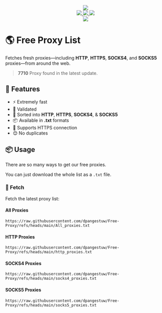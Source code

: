 <p align="center">
  <img src="https://img.shields.io/badge/Updated-passing-success">
  <br>
  <a href="https://raw.githubusercontent.com/dpangestuw/Free-Proxy/refs/heads/main/http_proxies.txt">
    <img src="https://img.shields.io/badge/Http_Proxies-3300-blue">
</a> <a href="https://raw.githubusercontent.com/dpangestuw/Free-Proxy/refs/heads/main/socks4_proxies.txt">
    <img src="https://img.shields.io/badge/Socks4_Proxies-2550-blue">
</a> <a href="https://raw.githubusercontent.com/dpangestuw/Free-Proxy/refs/heads/main/socks5_proxies.txt">
    <img src="https://img.shields.io/badge/Socks5_Proxies-1860-blue">
</a>
  <br>
  <a href="https://raw.githubusercontent.com/dpangestuw/Free-Proxy/refs/heads/main/All_proxies.txt">
    <img src="https://img.shields.io/badge/All_Proxies-7710-blue">
</a> <br>
</p>

# 🌎 Free Proxy List
Fetches fresh proxies—including **HTTP**, **HTTPS**, **SOCKS4**, and **SOCKS5** proxies—from around the web.
> **7710** Proxy found in the latest update.

## 🦄 Features
* ⚡ Extremely fast
* 📝 Validated
* 📓 Sorted into **HTTP**, **HTTPS**, **SOCKS4**, & **SOCKS5**
* 📦 Available in **.txt** formats
* 🔐 Supports HTTPS connection
* 😊 No duplicates

## 📦 Usage
There are so many ways to get our free proxies.

You can just download the whole list as a `.txt` file.

### 🔑 Fetch
Fetch the latest proxy list:

#### All Proxies
```shell
https://raw.githubusercontent.com/dpangestuw/Free-Proxy/refs/heads/main/All_proxies.txt
```


#### HTTP Proxies
```shell
https://raw.githubusercontent.com/dpangestuw/Free-Proxy/refs/heads/main/http_proxies.txt
```


#### SOCKS4 Proxies
```shell
https://raw.githubusercontent.com/dpangestuw/Free-Proxy/refs/heads/main/socks4_proxies.txt
```


#### SOCKS5 Proxies
```shell
https://raw.githubusercontent.com/dpangestuw/Free-Proxy/refs/heads/main/socks5_proxies.txt
```
